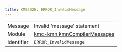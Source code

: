 ```yaml
---
title: KM0202E: ERROR_InvalidMessage
---
```


|            |           |
|------------|---------- |
| Message    | Invalid 'message' statement |
| Module     | [kmc-kmn.KmnCompilerMessages](kmc-kmn.kmncompilermessages) |
| Identifier | `ERROR_InvalidMessage` |


